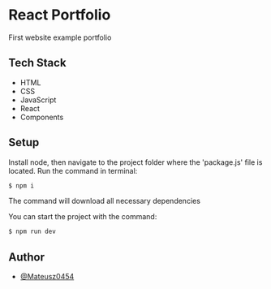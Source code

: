 # React Portfolio

First website example portfolio


## Tech Stack

- HTML
- CSS
- JavaScript
- React
- Components

## Setup

Install node, then navigate to the project folder where the 'package.js' file is located. Run the command in terminal:

``` bash 
$ npm i 
```

The command will download all necessary dependencies

You can start the project with the command:
``` bash 
$ npm run dev
```

## Author

- [@Mateusz0454](https://www.github.com/Mateusz0454
)
